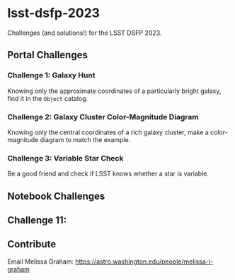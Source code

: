 # lsst-dsfp-2023

Challenges (and solutions!) for the LSST DSFP 2023.

## Portal Challenges

### Challenge 1: Galaxy Hunt

Knowing only the approximate coordinates of a particularly bright galaxy,
find it in the `Object` catalog.

### Challenge 2: Galaxy Cluster Color-Magnitude Diagram

Knowing only the central coordinates of a rich galaxy cluster, make a
color-magnitude diagram to match the example.

### Challenge 3: Variable Star Check

Be a good friend and check if LSST knows whether a star is variable.

## Notebook Challenges

## Challenge 11: 

## Contribute

Email Melissa Graham: https://astro.washington.edu/people/melissa-l-graham